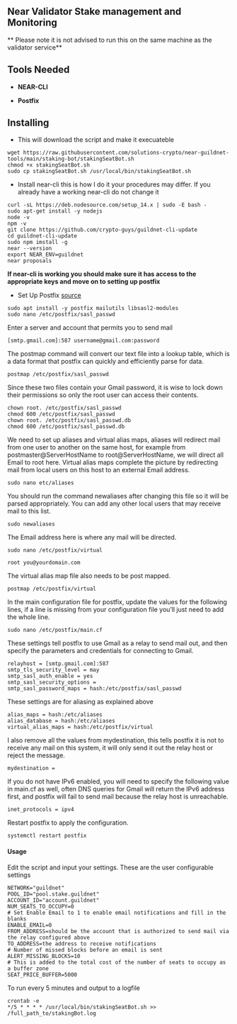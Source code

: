 ## Near Validator Stake management and Monitoring

** Please note it is not advised to run this on the same machine as the validator service**

## Tools Needed

- **NEAR-CLI**

- **Postfix**

## Installing

* This will download the script and make it execuateble

```
wget https://raw.githubusercontent.com/solutions-crypto/near-guildnet-tools/main/staking-bot/stakingSeatBot.sh
chmod +x stakingSeatBot.sh
sudo cp stakingSeatBot.sh /usr/local/bin/stakingSeatBot.sh
```

* Install near-cli this is how I do it your procedures may differ. If you already have a working near-cli do not change it

```
curl -sL https://deb.nodesource.com/setup_14.x | sudo -E bash -
sudo apt-get install -y nodejs
node -v
npm -v
git clone https://github.com/crypto-guys/guildnet-cli-update
cd guildnet-cli-update
sudo npm imstall -g
near --version
export NEAR_ENV=guildnet
near proposals
```
**If near-cli is working you should make sure it has access to the appropriate keys and move on to setting up postfix**

- Set Up Postfix [source](https://www.dlford.io/send-email-alerts-from-linux-server/)
```
sudo apt install -y postfix mailutils libsasl2-modules
sudo nano /etc/postfix/sasl_passwd
```
Enter a server and account that permits you to send mail
```
[smtp.gmail.com]:587 username@gmail.com:password
```
The postmap command will convert our text file into a lookup table, which is a data format that postfix can quickly and efficiently parse for data.
```
postmap /etc/postfix/sasl_passwd
```

Since these two files contain your Gmail password, it is wise to lock down their permissions so only the root user can access their contents.
```
chown root. /etc/postfix/sasl_passwd
chmod 600 /etc/postfix/sasl_passwd
chown root. /etc/postfix/sasl_passwd.db
chmod 600 /etc/postfix/sasl_passwd.db
```

We need to set up aliases and virtual alias maps, aliases will redirect mail from one user to another on the same host, for example from postmaster@ServerHostName to root@ServerHostName, we will direct all Email to root here. Virtual alias maps complete the picture by redirecting mail from local users on this host to an external Email address.

```
sudo nano etc/aliases
```

You should run the command newaliases after changing this file so it will be parsed appropriately. You can add any other local users that may receive mail to this list.
```
sudo newaliases
```
The Email address here is where any mail will be directed.
```
sudo nano /etc/postfix/virtual
```
  ```root you@yourdomain.com```

The virtual alias map file also needs to be post mapped.

```
postmap /etc/postfix/virtual
```

In the main configuration file for postfix, update the values for the following lines, if a line is missing from your configuration file you’ll just need to add the whole line.

```
sudo nano /etc/postfix/main.cf
```
These settings tell postfix to use Gmail as a relay to send mail out, and then specify the parameters and credentials for connecting to Gmail.
```
relayhost = [smtp.gmail.com]:587
smtp_tls_security_level = may
smtp_sasl_auth_enable = yes
smtp_sasl_security_options =
smtp_sasl_password_maps = hash:/etc/postfix/sasl_passwd
```

These settings are for aliasing as explained above
```
alias_maps = hash:/etc/aliases
alias_database = hash:/etc/aliases
virtual_alias_maps = hash:/etc/postfix/virtual
```
I also remove all the values from mydestination, this tells postfix it is not to receive any mail on this system, it will only send it out the relay host or reject the message.
```
mydestination =
```
If you do not have IPv6 enabled, you will need to specify the following value in main.cf as well, often DNS queries for Gmail will return the IPv6 address first, and postfix will fail to send mail because the relay host is unreachable.
```
inet_protocols = ipv4
```
Restart postfix to apply the configuration.
```
systemctl restart postfix
```

#### Usage

Edit the script and input your settings. These are the user configurable settings
```
NETWORK="guildnet"
POOL_ID="pool.stake.guildnet"
ACCOUNT_ID="account.guildnet"
NUM_SEATS_TO_OCCUPY=0
# Set Enable Email to 1 to enable email notifications and fill in the blanks
ENABLE_EMAIL=0
FROM_ADDRESS=should be the account that is authorized to send mail via the relay configured above
TO_ADDRESS=the address to receive notifications
# Number of missed blocks before an email is sent
ALERT_MISSING_BLOCKS=10
# This is added to the total cost of the number of seats to occupy as a buffer zone
SEAT_PRICE_BUFFER=5000
```


To run every 5 minutes and output to a logfile
```
crontab -e
*/5 * * * * /usr/local/bin/stakingSeatBot.sh >> /full_path_to/stakingBot.log
```




